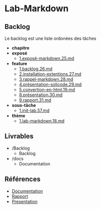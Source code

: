 # Lab-Markdown

## Backlog

Le backlog est une liste ordonées des tâches
  
- **chapitre**
- **exposé**
  - [1.exposé-markdown.25.md](./Backlog/exposé/1.exposé-markdown.25.md)
- **feature**
  - [1.backlog.26.md](./Backlog/feature/1.backlog.26.md)
  - [2.installation-extentions.27.md](./Backlog/feature/2.installation-extentions.27.md)
  - [3.rappel-markdown.28.md](./Backlog/feature/3.rappel-markdown.28.md)
  - [4.présentation-solicode.29.md](./Backlog/feature/4.présentation-solicode.29.md)
  - [5.convertion-en-html.19.md](./Backlog/feature/5.convertion-en-html.19.md)
  - [8.présentation.30.md](./Backlog/feature/8.présentation.30.md)
  - [9.rapport.31.md](./Backlog/feature/9.rapport.31.md)
- **sous-tâche**
  - [1.init-lab.57.md](./Backlog/sous-tâche/1.init-lab.57.md)
- **thème**
  - [1.lab-markdown.18.md](./Backlog/thème/1.lab-markdown.18.md)

## Livrables

- /Backlog
  - Backlog
- /docs
  - Documentation

## Références

- [Documentation](https://labs-web.github.io/lab-markdown/) 
- [Rapport](https://labs-web.github.io/lab-markdown/)
- [Presentation](https://labs-web.github.io/lab-markdown/presentation.html)
